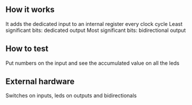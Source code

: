 <!---

This file is used to generate your project datasheet. Please fill in the information below and delete any unused
sections.

You can also include images in this folder and reference them in the markdown. Each image must be less than
512 kb in size, and the combined size of all images must be less than 1 MB.
-->

## How it works

It adds the dedicated input to an internal register every clock cycle
Least significant bits: dedicated output
Most significant bits: bidirectional output

## How to test

Put numbers on the input and see the accumulated value on all the leds

## External hardware

Switches on inputs, leds on outputs and bidirectionals
